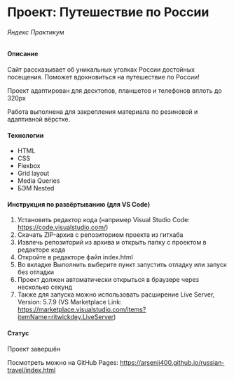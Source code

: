 # Проект: Путешествие по России
###### Яндекс Практикум

#### Описание
Сайт рассказывает об уникальных уголках России достойных посещения. Поможет вдохновиться на путешествие по России! 

Проект адаптирован для десктопов, планшетов и телефонов вплоть до 320px

Работа выполнена для закрепления материала по резиновой и адаптивной вёрстке.

#### Технологии
* HTML 
* CSS
* Flexbox
* Grid layout
* Media Queries
* БЭМ Nested

#### Инструкция по развёртыванию (для VS Code)
1. Установить редактор кода (например Visual Studio Code: https://code.visualstudio.com/)
2. Скачать ZIP-архив с репозиторием проекта из гитхаба
3. Извлечь репозиторий из архива и открыть папку с проектом в редакторе кода
4. Откройте в редакторе файл index.html
4. Во вкладке Выполнить выберите пункт запустить отладку или запуск без отладки
5. Проект должен автоматически открыться в браузере через несколько секунд
6. Также для запуска можно использовать расширение Live Server, Version: 5.7.9 (VS Marketplace Link: https://marketplace.visualstudio.com/items?itemName=ritwickdey.LiveServer)

#### Статус 
Проект завершён

Посмотреть можно на GitHub Pages: https://arsenii400.github.io/russian-travel/index.html
